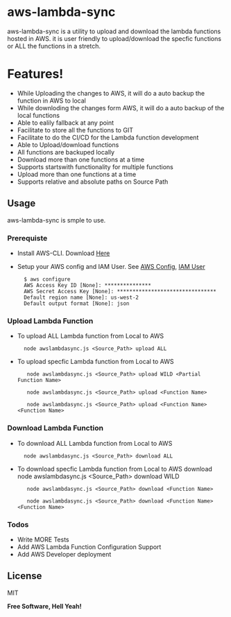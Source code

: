 # aws-lambda-sync

aws-lambda-sync is a utility to upload and download the lambda functions hosted in AWS. it is user friendly to upload/download the specfic functions or ALL the functions in a stretch.

# Features!

  - While Uploading the changes to AWS, it will do a auto backup the function in AWS to local
  - While downloding the changes form AWS, it will do a auto backup of the local functions
  - Able to ealily fallback at any point
  - Facilitate to store all the functions to GIT
  - Facilitate to do the CI/CD for the Lambda function development
  - Able to Upload/download functions
  - All functions are backuped locally
  - Download more than one functions at a time
  - Supports startswith functionality for multiple functions
  - Upload more than one functions at a time
  - Supports relative and absolute paths on Source Path
  
## Usage
aws-lambda-sync is smple to use.

### Prerequiste
* Install AWS-CLI. Download [Here](https://aws.amazon.com/cli/)
* Setup your AWS config and IAM User. See [AWS Config](https://docs.aws.amazon.com/cli/latest/userguide/cli-chap-configure.html#cli-quick-configuration), [IAM User](https://console.aws.amazon.com/iam/)

        $ aws configure
        AWS Access Key ID [None]: ***************
        AWS Secret Access Key [None]: ********************************
        Default region name [None]: us-west-2
        Default output format [None]: json

### Upload Lambda Function
* To upload ALL Lambda function from Local to AWS

        node awslambdasync.js <Source_Path> upload ALL

* To upload specfic Lambda function from Local to AWS

         node awslambdasync.js <Source_Path> upload WILD <Partial Function Name>
		 
		 node awslambdasync.js <Source_Path> upload <Function Name>
		 
		 node awslambdasync.js <Source_Path> upload <Function Name> <Function Name>

### Download Lambda Function
* To download ALL Lambda function from Local to AWS

        node awslambdasync.js <Source_Path> download ALL

* To download specfic Lambda function from Local to AWS
download
         node awslambdasync.js <Source_Path> download WILD <Partial Function Name>
		 
		 node awslambdasync.js <Source_Path> download <Function Name>
		 
		 node awslambdasync.js <Source_Path> download <Function Name> <Function Name>
		 
### Todos

 - Write MORE Tests
 - Add AWS Lambda Function Configuration Support
 - Add AWS Developer deployment

License
----
MIT

**Free Software, Hell Yeah!**

